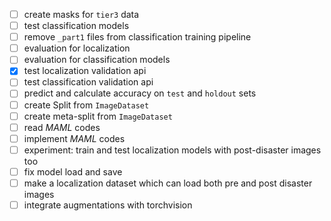 - [ ] create masks for `tier3` data
- [ ] test classification models
- [ ] remove `_part1` files from classification training pipeline
- [ ] evaluation for localization
- [ ] evaluation for classification models
- [x] test localization validation api
- [ ] test classification validation api
- [ ] predict and calculate accuracy on `test` and `holdout` sets
- [ ] create Split from `ImageDataset`
- [ ] create meta-split from `ImageDataset`
- [ ] read *MAML* codes
- [ ] implement *MAML* codes
- [ ] experiment: train and test localization models with post-disaster images too
- [ ] fix model load and save
- [ ] make a localization dataset which can load both pre and post disaster images
- [ ] integrate augmentations with torchvision